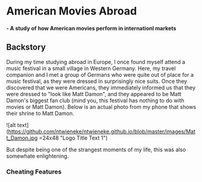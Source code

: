 # American Movies Abroad
#### - A study of how American movies perform in internationl markets


## Backstory
During my time studying abroad in Europe, I once found myself attend a music festival in a small village in Western Germany.  Here, my travel companion and I met a group of Germans who were quite out of place for a music festival, as they were dressed in surprisingly nice suits.  Once they discovered that we were Americans, they immediately informed us that they were dressed to "look like Matt Damon", and they appeared to be Matt Damon's biggest fan club (mind you, this festival has nothing to do with movies or Matt Damon).  Below is an actual photo from my phone that shows their shrine to Matt Damon.

![alt text](https://github.com/ntwieneke/ntwieneke.github.io/blob/master/images/Matt_Damon.jpg =24x48 "Logo Title Text 1")



But despite being one of the strangest moments of my life, this was also somewhate enlightening.

### Cheating Features
